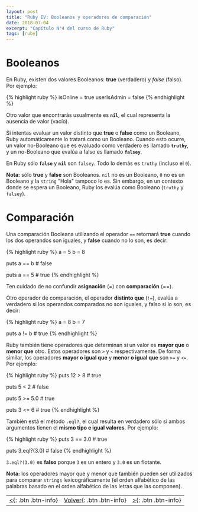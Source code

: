 ```yaml
---
layout: post
title: "Ruby IV: Booleanos y operadores de comparación"
date: 2018-07-04
excerpt: "Capítulo N°4 del curso de Ruby"
tags: [ruby]
---
```


# Booleanos

En Ruby, existen dos valores Booleanos: **true** (verdadero) y *false* (falso). Por ejemplo:

{% highlight ruby %}
isOnline = true
userIsAdmin = false
{% endhighlight %}

Otro valor que encontrarás usualmente es **`nil`**, el cual representa la ausencia de valor (vacío).

Si intentas evaluar un valor distinto que **true** o **false** como un Booleano, Ruby automáticamente lo tratará como un Booleano. Cuando esto ocurre, un valor no-Booleano que es evaluado como verdadero es llamado **`truthy`**, y un no-Booleano que evalúa a falso es llamado **`falsey`**.

En Ruby sólo **`false`** y **`nil`** son `falsey`. Todo lo demás es `truthy` (incluso el `0`).

**Nota:** sólo **true** y **false** son Booleanos. `nil` no es un Booleano, `0` no es un Booleano y la `string` "Hola" tampoco lo es. Sin embargo, en un contexto donde se espera un Booleano, Ruby los evalúa como Booleano (`truthy` y `falsey`).

# Comparación

Una comparación Booleana utilizando el operador `==` retornará **true** cuando los dos operandos son iguales, y **false** cuando no lo son, es decir:

{% highlight ruby %}
a = 5
b = 8

puts a == b # false

puts a == 5 # true
{% endhighlight %}

Ten cuidado de no confundir **asignación** (=) con **comparación** (==).

Otro operador de comparación, el operador **distinto que** (`!=`), evalúa a verdadero si los operandos comparados no son iguales, y falso si lo son, es decir:

{% highlight ruby %}
a = 8
b = 7

puts a != b # true
{% endhighlight %}

Ruby también tiene operadores que determinan si un valor es **mayor que** o **menor que** otro. Estos operadores son `>` y `<` respectivamente. De forma similar, los operadores **mayor o igual que** y **menor o igual que** son `>=` y `<=`. Por ejemplo:

{% highlight ruby %}
puts 12 > 8    # true

puts 5 < 2     # false

puts 5 >= 5.0  # true

puts 3 <= 6    # true
{% endhighlight %}

También está el método `.eql?`, el cual resulta en verdadero sólo si ambos argumentos tienen el **mismo tipo e igual valores**. Por ejemplo:

{% highlight ruby %}
puts 3 == 3.0     # true

puts 3.eql?(3.0)  # false
{% endhighlight %}

`3.eql?(3.0)` es **falso** porque `3` es un entero y `3.0` es un flotante.

**Nota:** los operadores mayor que y menor que también pueden ser utilizados para comparar `strings` lexicográficamente (el orden alfabético de las palabras basado en el orden alfabético de las letras que las componen).

|     |     |     |
|:----|:---:|----:|
| [<](https://nisoto.github.io/ruby-iii-strings/){: .btn .btn-info} | [Volver](https://nisoto.github.io/blog/){: .btn .btn-info} | [>](https://nisoto.github.io/ruby-v-sentencia-if/){: .btn .btn-info} |
